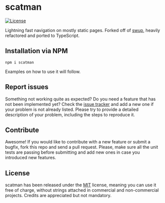 # scatman

[![License](https://img.shields.io/badge/License-MIT-blue.svg)](https://github.com/Lusito/tsx-dom/blob/master/LICENSE)

Lightning fast navigation on mostly static pages. Forked off of [swup](https://github.com/swup/swup), heavily refactored and ported to TypeScript.

## Installation via NPM

```npm i scatman```

Examples on how to use it will follow.

## Report issues

Something not working quite as expected? Do you need a feature that has not been implemented yet? Check the [issue tracker](https://github.com/Lusito/tsx-dom/issues) and add a new one if your problem is not already listed. Please try to provide a detailed description of your problem, including the steps to reproduce it.

## Contribute

Awesome! If you would like to contribute with a new feature or submit a bugfix, fork this repo and send a pull request. Please, make sure all the unit tests are passing before submitting and add new ones in case you introduced new features.

## License

scatman has been released under the [MIT](https://github.com/Lusito/tsx-dom/blob/master/LICENSE) license, meaning you
can use it free of charge, without strings attached in commercial and non-commercial projects. Credits are appreciated but not mandatory.
